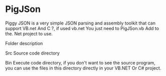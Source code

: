 # PigJSon
Piggy JSON is a very simple JSON parsing and assembly toolkit that can support VB.net And C ?, if used vb.net You just need to PigJSon.vb Add to the. Net project to use.

Folder description

Src
Source code directory

Bin
Execute code directory, if you don't want to see the source program, you can use the files in this directory directly in your VB.NET Or C# project.
